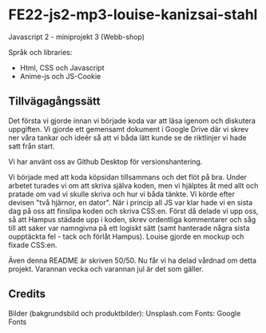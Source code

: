 # FE22-js2-mp3-louise-kanizsai-stahl
Javascript 2 - miniprojekt 3 (Webb-shop)

Språk och libraries:
- Html, CSS och Javascript
- Anime-js och JS-Cookie

## Tillvägagångssätt 
Det första vi gjorde innan vi började koda var att läsa igenom och diskutera uppgiften. Vi gjorde ett gemensamt dokument i Google Drive där vi skrev ner våra tankar och ideér så att vi båda lätt kunde se de riktlinjer vi hade satt från start. 

Vi har använt oss av Github Desktop för versionshantering.

Vi började med att koda köpsidan tillsammans och det flöt på bra. Under arbetet turades vi om att skriva själva koden, men vi hjälptes åt med allt och pratade om vad vi skulle skriva och hur vi båda tänkte. Vi körde efter devisen "två hjärnor, en dator". När i princip all JS var klar hade vi en sista dag på oss att finslipa koden och skriva CSS:en. Först då delade vi upp oss, så att Hampus städade upp i koden, skrev ordentliga kommentarer och såg till att saker var namngivna på ett logiskt sätt (samt hanterade några sista oupptäckta fel - tack och förlåt Hampus). Louise gjorde en mockup och fixade CSS:en. 

Även denna README är skriven 50/50. Nu får vi ha delad vårdnad om detta projekt. Varannan vecka och varannan jul är det som gäller.

## Credits
Bilder (bakgrundsbild och produktbilder): Unsplash.com 
Fonts: Google Fonts